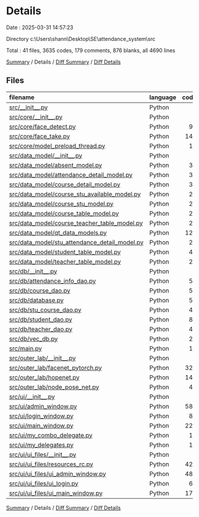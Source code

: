 # Details

Date : 2025-03-31 14:57:23

Directory c:\\Users\\shann\\Desktop\\SE\\attendance_system\\src

Total : 41 files,  3635 codes, 179 comments, 876 blanks, all 4690 lines

[Summary](results.md) / Details / [Diff Summary](diff.md) / [Diff Details](diff-details.md)

## Files
| filename | language | code | comment | blank | total |
| :--- | :--- | ---: | ---: | ---: | ---: |
| [src/\_\_init\_\_.py](/src/__init__.py) | Python | 0 | 0 | 1 | 1 |
| [src/core/\_\_init\_\_.py](/src/core/__init__.py) | Python | 0 | 0 | 1 | 1 |
| [src/core/face\_detect.py](/src/core/face_detect.py) | Python | 91 | 8 | 32 | 131 |
| [src/core/face\_take.py](/src/core/face_take.py) | Python | 143 | 14 | 43 | 200 |
| [src/core/model\_preload\_thread.py](/src/core/model_preload_thread.py) | Python | 15 | 0 | 2 | 17 |
| [src/data\_model/\_\_init\_\_.py](/src/data_model/__init__.py) | Python | 0 | 0 | 1 | 1 |
| [src/data\_model/absent\_model.py](/src/data_model/absent_model.py) | Python | 30 | 0 | 10 | 40 |
| [src/data\_model/attendance\_detail\_model.py](/src/data_model/attendance_detail_model.py) | Python | 36 | 0 | 10 | 46 |
| [src/data\_model/course\_detail\_model.py](/src/data_model/course_detail_model.py) | Python | 33 | 0 | 11 | 44 |
| [src/data\_model/course\_stu\_available\_model.py](/src/data_model/course_stu_available_model.py) | Python | 25 | 0 | 8 | 33 |
| [src/data\_model/course\_stu\_model.py](/src/data_model/course_stu_model.py) | Python | 25 | 0 | 8 | 33 |
| [src/data\_model/course\_table\_model.py](/src/data_model/course_table_model.py) | Python | 24 | 0 | 8 | 32 |
| [src/data\_model/course\_teacher\_table\_model.py](/src/data_model/course_teacher_table_model.py) | Python | 28 | 0 | 8 | 36 |
| [src/data\_model/qt\_data\_models.py](/src/data_model/qt_data_models.py) | Python | 122 | 1 | 26 | 149 |
| [src/data\_model/stu\_attendance\_detail\_model.py](/src/data_model/stu_attendance_detail_model.py) | Python | 29 | 0 | 10 | 39 |
| [src/data\_model/student\_table\_model.py](/src/data_model/student_table_model.py) | Python | 45 | 1 | 12 | 58 |
| [src/data\_model/teacher\_table\_model.py](/src/data_model/teacher_table_model.py) | Python | 27 | 0 | 7 | 34 |
| [src/db/\_\_init\_\_.py](/src/db/__init__.py) | Python | 0 | 0 | 1 | 1 |
| [src/db/attendance\_info\_dao.py](/src/db/attendance_info_dao.py) | Python | 55 | 0 | 15 | 70 |
| [src/db/course\_dao.py](/src/db/course_dao.py) | Python | 50 | 4 | 14 | 68 |
| [src/db/database.py](/src/db/database.py) | Python | 56 | 0 | 13 | 69 |
| [src/db/stu\_course\_dao.py](/src/db/stu_course_dao.py) | Python | 45 | 2 | 6 | 53 |
| [src/db/student\_dao.py](/src/db/student_dao.py) | Python | 82 | 0 | 13 | 95 |
| [src/db/teacher\_dao.py](/src/db/teacher_dao.py) | Python | 47 | 2 | 10 | 59 |
| [src/db/vec\_db.py](/src/db/vec_db.py) | Python | 24 | 1 | 12 | 37 |
| [src/main.py](/src/main.py) | Python | 10 | 0 | 4 | 14 |
| [src/outer\_lab/\_\_init\_\_.py](/src/outer_lab/__init__.py) | Python | 0 | 0 | 1 | 1 |
| [src/outer\_lab/facenet\_pytorch.py](/src/outer_lab/facenet_pytorch.py) | Python | 327 | 7 | 78 | 412 |
| [src/outer\_lab/hopenet.py](/src/outer_lab/hopenet.py) | Python | 145 | 6 | 21 | 172 |
| [src/outer\_lab/node\_pose\_net.py](/src/outer_lab/node_pose_net.py) | Python | 46 | 3 | 14 | 63 |
| [src/ui/\_\_init\_\_.py](/src/ui/__init__.py) | Python | 0 | 0 | 1 | 1 |
| [src/ui/admin\_window.py](/src/ui/admin_window.py) | Python | 585 | 62 | 179 | 826 |
| [src/ui/login\_window.py](/src/ui/login_window.py) | Python | 87 | 10 | 34 | 131 |
| [src/ui/main\_window.py](/src/ui/main_window.py) | Python | 225 | 19 | 55 | 299 |
| [src/ui/my\_combo\_delegate.py](/src/ui/my_combo_delegate.py) | Python | 16 | 0 | 7 | 23 |
| [src/ui/my\_delegates.py](/src/ui/my_delegates.py) | Python | 12 | 0 | 5 | 17 |
| [src/ui/ui\_files/\_\_init\_\_.py](/src/ui/ui_files/__init__.py) | Python | 0 | 0 | 1 | 1 |
| [src/ui/ui\_files/resources\_rc.py](/src/ui/ui_files/resources_rc.py) | Python | 427 | 5 | 8 | 440 |
| [src/ui/ui\_files/ui\_admin\_window.py](/src/ui/ui_files/ui_admin_window.py) | Python | 482 | 14 | 142 | 638 |
| [src/ui/ui\_files/ui\_login.py](/src/ui/ui_files/ui_login.py) | Python | 63 | 10 | 28 | 101 |
| [src/ui/ui\_files/ui\_main\_window.py](/src/ui/ui_files/ui_main_window.py) | Python | 178 | 10 | 16 | 204 |

[Summary](results.md) / Details / [Diff Summary](diff.md) / [Diff Details](diff-details.md)